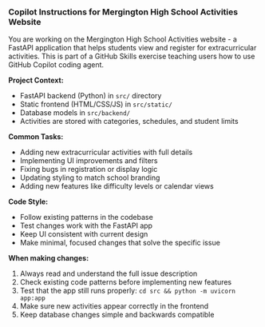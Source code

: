 ### Copilot Instructions for Mergington High School Activities Website

You are working on the Mergington High School Activities website - a FastAPI application that helps students view and register for extracurricular activities. This is part of a GitHub Skills exercise teaching users how to use GitHub Copilot coding agent.

**Project Context:**
- FastAPI backend (Python) in `src/` directory  
- Static frontend (HTML/CSS/JS) in `src/static/`
- Database models in `src/backend/`
- Activities are stored with categories, schedules, and student limits

**Common Tasks:**
- Adding new extracurricular activities with full details
- Implementing UI improvements and filters
- Fixing bugs in registration or display logic
- Updating styling to match school branding
- Adding new features like difficulty levels or calendar views

**Code Style:**
- Follow existing patterns in the codebase
- Test changes work with the FastAPI app
- Keep UI consistent with current design
- Make minimal, focused changes that solve the specific issue

**When making changes:**
1. Always read and understand the full issue description
2. Check existing code patterns before implementing new features
3. Test that the app still runs properly: `cd src && python -m uvicorn app:app`
4. Make sure new activities appear correctly in the frontend
5. Keep database changes simple and backwards compatible
